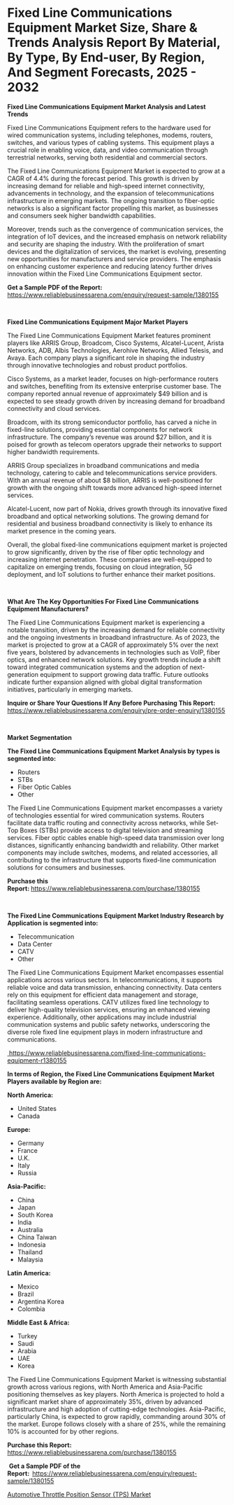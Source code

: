 <p><h1>Fixed Line Communications Equipment Market Size, Share & Trends Analysis Report By Material, By Type, By End-user, By Region, And Segment Forecasts, 2025 - 2032</h1></p><p><strong>Fixed Line Communications Equipment Market Analysis and Latest Trends</strong></p>
<p><p>Fixed Line Communications Equipment refers to the hardware used for wired communication systems, including telephones, modems, routers, switches, and various types of cabling systems. This equipment plays a crucial role in enabling voice, data, and video communication through terrestrial networks, serving both residential and commercial sectors.</p><p>The Fixed Line Communications Equipment Market is expected to grow at a CAGR of 4.4% during the forecast period. This growth is driven by increasing demand for reliable and high-speed internet connectivity, advancements in technology, and the expansion of telecommunications infrastructure in emerging markets. The ongoing transition to fiber-optic networks is also a significant factor propelling this market, as businesses and consumers seek higher bandwidth capabilities.</p><p>Moreover, trends such as the convergence of communication services, the integration of IoT devices, and the increased emphasis on network reliability and security are shaping the industry. With the proliferation of smart devices and the digitalization of services, the market is evolving, presenting new opportunities for manufacturers and service providers. The emphasis on enhancing customer experience and reducing latency further drives innovation within the Fixed Line Communications Equipment sector.</p></p>
<p><strong>Get a Sample PDF of the Report:&nbsp;</strong> <a href="https://www.reliablebusinessarena.com/enquiry/request-sample/1380155?utm_campaign=2194&utm_medium=2&utm_source=Github&utm_content=ia&utm_term=12022025&utm_id=fixed-line-communications-equipment">https://www.reliablebusinessarena.com/enquiry/request-sample/1380155</a></p>
<p>&nbsp;</p>
<p><strong>Fixed Line Communications Equipment Major Market Players</strong></p>
<p><p>The Fixed Line Communications Equipment Market features prominent players like ARRIS Group, Broadcom, Cisco Systems, Alcatel-Lucent, Arista Networks, ADB, Albis Technologies, Aerohive Networks, Allied Telesis, and Avaya. Each company plays a significant role in shaping the industry through innovative technologies and robust product portfolios.</p><p>Cisco Systems, as a market leader, focuses on high-performance routers and switches, benefiting from its extensive enterprise customer base. The company reported annual revenue of approximately $49 billion and is expected to see steady growth driven by increasing demand for broadband connectivity and cloud services.</p><p>Broadcom, with its strong semiconductor portfolio, has carved a niche in fixed-line solutions, providing essential components for network infrastructure. The company’s revenue was around $27 billion, and it is poised for growth as telecom operators upgrade their networks to support higher bandwidth requirements.</p><p>ARRIS Group specializes in broadband communications and media technology, catering to cable and telecommunications service providers. With an annual revenue of about $8 billion, ARRIS is well-positioned for growth with the ongoing shift towards more advanced high-speed internet services.</p><p>Alcatel-Lucent, now part of Nokia, drives growth through its innovative fixed broadband and optical networking solutions. The growing demand for residential and business broadband connectivity is likely to enhance its market presence in the coming years.</p><p>Overall, the global fixed-line communications equipment market is projected to grow significantly, driven by the rise of fiber optic technology and increasing internet penetration. These companies are well-equipped to capitalize on emerging trends, focusing on cloud integration, 5G deployment, and IoT solutions to further enhance their market positions.</p></p>
<p>&nbsp;</p>
<p><strong>What Are The Key Opportunities For Fixed Line Communications Equipment Manufacturers?</strong></p>
<p><p>The Fixed Line Communications Equipment market is experiencing a notable transition, driven by the increasing demand for reliable connectivity and the ongoing investments in broadband infrastructure. As of 2023, the market is projected to grow at a CAGR of approximately 5% over the next five years, bolstered by advancements in technologies such as VoIP, fiber optics, and enhanced network solutions. Key growth trends include a shift toward integrated communication systems and the adoption of next-generation equipment to support growing data traffic. Future outlooks indicate further expansion aligned with global digital transformation initiatives, particularly in emerging markets.</p></p>
<p><strong>Inquire or Share Your Questions If Any Before Purchasing This Report:</strong> <a href="https://www.reliablebusinessarena.com/enquiry/pre-order-enquiry/1380155?utm_campaign=2194&utm_medium=2&utm_source=Github&utm_content=ia&utm_term=12022025&utm_id=fixed-line-communications-equipment">https://www.reliablebusinessarena.com/enquiry/pre-order-enquiry/1380155</a></p>
<p>&nbsp;</p>
<p><strong>Market Segmentation</strong></p>
<p><strong>The Fixed Line Communications Equipment Market Analysis by types is segmented into:</strong></p>
<p><ul><li>Routers</li><li>STBs</li><li>Fiber Optic Cables</li><li>Other</li></ul></p>
<p><p>The Fixed Line Communications Equipment market encompasses a variety of technologies essential for wired communication systems. Routers facilitate data traffic routing and connectivity across networks, while Set-Top Boxes (STBs) provide access to digital television and streaming services. Fiber optic cables enable high-speed data transmission over long distances, significantly enhancing bandwidth and reliability. Other market components may include switches, modems, and related accessories, all contributing to the infrastructure that supports fixed-line communication solutions for consumers and businesses.</p></p>
<p><strong>Purchase this Report:&nbsp;</strong><a href="https://www.reliablebusinessarena.com/purchase/1380155?utm_campaign=2194&utm_medium=2&utm_source=Github&utm_content=ia&utm_term=12022025&utm_id=fixed-line-communications-equipment">https://www.reliablebusinessarena.com/purchase/1380155</a></p>
<p>&nbsp;</p>
<p><strong>The Fixed Line Communications Equipment Market Industry Research by Application is segmented into:</strong></p>
<p><ul><li>Telecommunication</li><li>Data Center</li><li>CATV</li><li>Other</li></ul></p>
<p><p>The Fixed Line Communications Equipment Market encompasses essential applications across various sectors. In telecommunications, it supports reliable voice and data transmission, enhancing connectivity. Data centers rely on this equipment for efficient data management and storage, facilitating seamless operations. CATV utilizes fixed line technology to deliver high-quality television services, ensuring an enhanced viewing experience. Additionally, other applications may include industrial communication systems and public safety networks, underscoring the diverse role fixed line equipment plays in modern infrastructure and communications.</p></p>
<p><a href="https://www.reliablebusinessarena.com/fixed-line-communications-equipment-r1380155?utm_campaign=2194&utm_medium=2&utm_source=Github&utm_content=ia&utm_term=12022025&utm_id=fixed-line-communications-equipment">&nbsp;https://www.reliablebusinessarena.com/fixed-line-communications-equipment-r1380155</a></p>
<p><strong>In terms of Region, the Fixed Line Communications Equipment Market Players available by Region are:</strong></p>
<p>
    <p> <strong> North America: </strong>
        <ul>
            <li>United States</li>
            <li>Canada</li>
        </ul>
        </p> 
    <p> <strong> Europe: </strong>
        <ul>
            <li>Germany</li>
            <li>France</li>
            <li>U.K.</li>
            <li>Italy</li>
            <li>Russia</li>
        </ul>
        </p> 
    <p> <strong> Asia-Pacific: </strong>
        <ul>
            <li>China</li>
            <li>Japan</li>
            <li>South Korea</li>
            <li>India</li>
            <li>Australia</li>
            <li>China Taiwan</li>
            <li>Indonesia</li>
            <li>Thailand</li>
            <li>Malaysia</li>
        </ul>
        </p> 
    <p> <strong> Latin America: </strong>
        <ul>
            <li>Mexico</li>
            <li>Brazil</li>
            <li>Argentina Korea</li>
            <li>Colombia</li>
        </ul>
        </p> 
    <p> <strong> Middle East & Africa: </strong>
        <ul>
            <li>Turkey</li>
            <li>Saudi</li>
            <li>Arabia</li>
            <li>UAE</li>
            <li>Korea</li>
        </ul>
    </p>
    </p>
<p><p>The Fixed Line Communications Equipment Market is witnessing substantial growth across various regions, with North America and Asia-Pacific positioning themselves as key players. North America is projected to hold a significant market share of approximately 35%, driven by advanced infrastructure and high adoption of cutting-edge technologies. Asia-Pacific, particularly China, is expected to grow rapidly, commanding around 30% of the market. Europe follows closely with a share of 25%, while the remaining 10% is accounted for by other regions.</p></p>
<p><strong>Purchase this Report: </strong><a href="https://www.reliablebusinessarena.com/purchase/1380155?utm_campaign=2194&utm_medium=2&utm_source=Github&utm_content=ia&utm_term=12022025&utm_id=fixed-line-communications-equipment">https://www.reliablebusinessarena.com/purchase/1380155</a></p>
<p>&nbsp;<strong>Get a Sample PDF of the Report:&nbsp;&nbsp;</strong><a href="https://www.reliablebusinessarena.com/enquiry/request-sample/1380155?utm_campaign=2194&utm_medium=2&utm_source=Github&utm_content=ia&utm_term=12022025&utm_id=fixed-line-communications-equipment">https://www.reliablebusinessarena.com/enquiry/request-sample/1380155</a></p>
<p><strong></strong></p>
<p><p><a href="https://github.com/gukenneth26571/Market-Research-Report-List-1/blob/main/automotive-throttle-position-sensor-tps-market.md?utm_campaign=2194&utm_medium=2&utm_source=Github&utm_content=ia&utm_term=12022025&utm_id=fixed-line-communications-equipment">Automotive Throttle Position Sensor (TPS) Market</a></p></p>